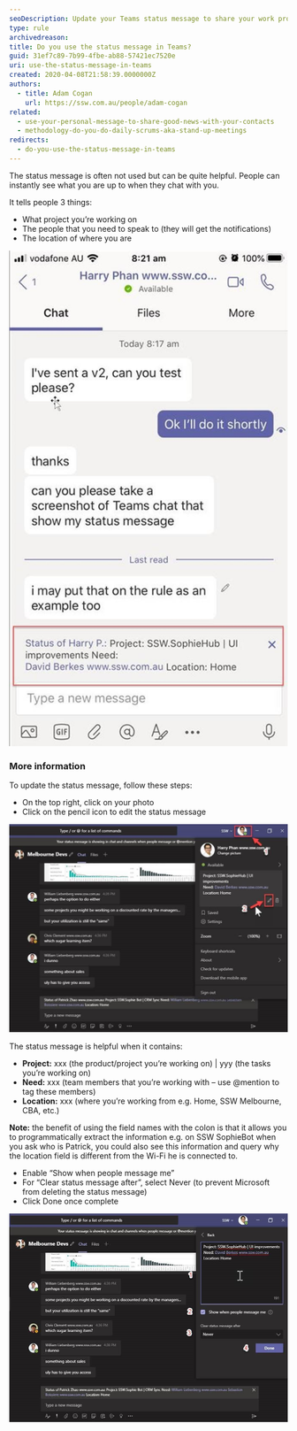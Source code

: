 ```yaml
---
seoDescription: Update your Teams status message to share your work projects, needed team members, and location for instant visibility.
type: rule
archivedreason:
title: Do you use the status message in Teams?
guid: 31ef7c89-7b99-4fbe-ab88-57421ec7520e
uri: use-the-status-message-in-teams
created: 2020-04-08T21:58:39.0000000Z
authors:
  - title: Adam Cogan
    url: https://ssw.com.au/people/adam-cogan
related:
  - use-your-personal-message-to-share-good-news-with-your-contacts
  - methodology-do-you-do-daily-scrums-aka-stand-up-meetings
redirects:
  - do-you-use-the-status-message-in-teams
---
```


The status message is often not used but can be quite helpful. People can instantly see what you are up to when they chat with you.

It tells people 3 things:

- What project you’re working on
- The people that you need to speak to (they will get the notifications)
- The location of where you are

<!--endintro-->

![Figure: When people chat with you, they can see what you’re up to](teams-status-message.jpg)

### More information

To update the status message, follow these steps:

- On the top right, click on your photo
- Click on the pencil icon to edit the status message

![Figure: Edit the Teams status message each day](edit-teams-status.jpg)

The status message is helpful when it contains:

- **Project:** xxx (the product/project you’re working on) | yyy (the tasks you’re working on)
- **Need:** xxx (team members that you’re working with – use @mention to tag these members)
- **Location:** xxx (where you’re working from e.g. Home, SSW Melbourne, CBA, etc.)

**Note:** the benefit of using the field names with the colon is that it allows you to programmatically extract the information e.g. on SSW SophieBot when you ask who is Patrick, you could also see this information and query why the location field is different from the Wi-Fi he is connected to.

- Enable “Show when people message me”
- For “Clear status message after”, select Never (to prevent Microsoft from deleting the status message)
- Click Done once complete

![Figure: Edit the status message](edit-teams-status-2.jpg)
